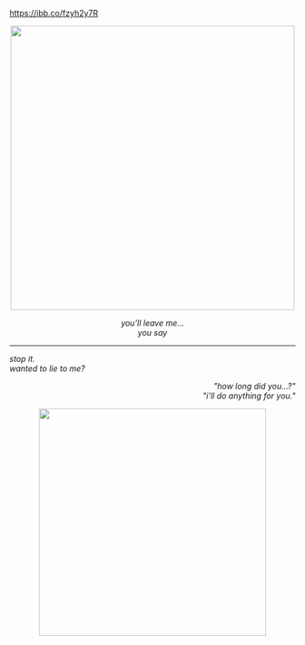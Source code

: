 https://ibb.co/fzyh2y7R


<p align="center">
  <img src="https://i.imgur.com/ТВОЯ_КАРТИНКА.png" width="500">
</p>

<p align="center"><i>you’ll leave me…</i><br><i>you say</i></p>

<hr>

<p align="left"><i>stop it.<br>wanted to lie to me?</i></p>

<p align="right"><i>"how long did you...?"<br>"i'll do anything for you."</i></p>

<p align="center">
  <img src="https://i.imgur.com/ДРУГАЯ_КАРТИНКА.png" width="400">
</p>
